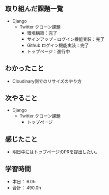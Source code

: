 ## 取り組んだ課題一覧

- Django
  - Twitter クローン課題
    - 環境構築：完了
    - サインアップ・ログイン機能実装：完了
    - Github ログイン機能実装：完了
    - トップページ：進行中

## わかったこと

- Cloudinary側でのリサイズのやり方

## 次やること

- Django
  - Twitter クローン課題
    - トップページ

## 感じたこと

- 明日中にはトップページのPRを提出したい。

## 学習時間

- 本日： 6.0h
- 合計： 490.0h
